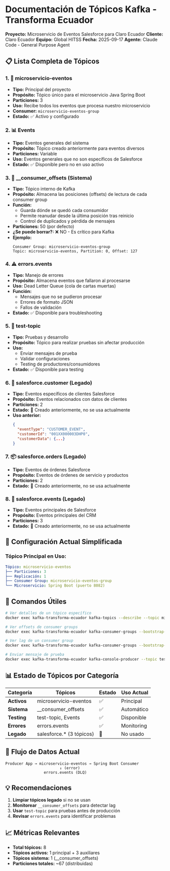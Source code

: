 # Documentación de Tópicos Kafka - Transforma Ecuador
**Proyecto:** Microservicio de Eventos Salesforce para Claro Ecuador
**Cliente:** Claro Ecuador
**Equipo:** Global HITSS
**Fecha:** 2025-09-17
**Agente:** Claude Code - General Purpose Agent

## 📋 Lista Completa de Tópicos

### 1. 🎯 **microservicio-eventos**
- **Tipo:** Principal del proyecto
- **Propósito:** Tópico único para el microservicio Java Spring Boot
- **Particiones:** 3
- **Uso:** Recibe todos los eventos que procesa nuestro microservicio
- **Consumer:** `microservicio-eventos-group`
- **Estado:** ✅ Activo y configurado

### 2. 📊 **Events**
- **Tipo:** Eventos generales del sistema
- **Propósito:** Tópico creado anteriormente para eventos diversos
- **Particiones:** Variable
- **Uso:** Eventos generales que no son específicos de Salesforce
- **Estado:** ✅ Disponible pero no en uso activo

### 3. 🔴 **__consumer_offsets** (Sistema)
- **Tipo:** Tópico interno de Kafka
- **Propósito:** Almacena las posiciones (offsets) de lectura de cada consumer group
- **Función:**
  - Guarda dónde se quedó cada consumidor
  - Permite reanudar desde la última posición tras reinicio
  - Control de duplicados y pérdida de mensajes
- **Particiones:** 50 (por defecto)
- **¿Se puede borrar?:** ❌ NO - Es crítico para Kafka
- **Ejemplo:**
  ```
  Consumer Group: microservicio-eventos-group
  Topic: microservicio-eventos, Partition: 0, Offset: 127
  ```

### 4. ⚠️ **errors.events**
- **Tipo:** Manejo de errores
- **Propósito:** Almacena eventos que fallaron al procesarse
- **Uso:** Dead Letter Queue (cola de cartas muertas)
- **Función:**
  - Mensajes que no se pudieron procesar
  - Errores de formato JSON
  - Fallos de validación
- **Estado:** ✅ Disponible para troubleshooting

### 5. 🧪 **test-topic**
- **Tipo:** Pruebas y desarrollo
- **Propósito:** Tópico para realizar pruebas sin afectar producción
- **Uso:**
  - Enviar mensajes de prueba
  - Validar configuraciones
  - Testing de productores/consumidores
- **Estado:** ✅ Disponible para testing

### 6. 👤 **salesforce.customer** (Legado)
- **Tipo:** Eventos específicos de clientes Salesforce
- **Propósito:** Eventos relacionados con datos de clientes
- **Particiones:** 2
- **Estado:** 🔶 Creado anteriormente, no se usa actualmente
- **Uso anterior:**
  ```json
  {
    "eventType": "CUSTOMER_EVENT",
    "customerId": "001XX000003DHP0",
    "customerData": {...}
  }
  ```

### 7. 📦 **salesforce.orders** (Legado)
- **Tipo:** Eventos de órdenes Salesforce
- **Propósito:** Eventos de órdenes de servicio y productos
- **Particiones:** 2
- **Estado:** 🔶 Creado anteriormente, no se usa actualmente

### 8. 🌟 **salesforce.events** (Legado)
- **Tipo:** Eventos principales de Salesforce
- **Propósito:** Eventos principales del CRM
- **Particiones:** 3
- **Estado:** 🔶 Creado anteriormente, no se usa actualmente

## 🎯 Configuración Actual Simplificada

### Tópico Principal en Uso:
```yaml
Tópico: microservicio-eventos
├── Particiones: 3
├── Replicación: 1
├── Consumer Group: microservicio-eventos-group
└── Microservicio: Spring Boot (puerto 8082)
```

## 🔧 Comandos Útiles

```bash
# Ver detalles de un tópico específico
docker exec kafka-transforma-ecuador kafka-topics --describe --topic microservicio-eventos --bootstrap-server localhost:9092

# Ver offsets de consumer groups
docker exec kafka-transforma-ecuador kafka-consumer-groups --bootstrap-server localhost:9092 --list

# Ver lag de un consumer group
docker exec kafka-transforma-ecuador kafka-consumer-groups --bootstrap-server localhost:9092 --describe --group microservicio-eventos-group

# Enviar mensaje de prueba
docker exec kafka-transforma-ecuador kafka-console-producer --topic test-topic --bootstrap-server localhost:9092
```

## 📊 Estado de Tópicos por Categoría

| Categoría | Tópicos | Estado | Uso Actual |
|-----------|---------|--------|------------|
| **Activos** | microservicio-eventos | ✅ | Principal |
| **Sistema** | __consumer_offsets | ✅ | Automático |
| **Testing** | test-topic, Events | ✅ | Disponible |
| **Errores** | errors.events | ✅ | Monitoring |
| **Legado** | salesforce.* (3 tópicos) | 🔶 | No usado |

## 🎪 Flujo de Datos Actual

```
Producer App → microservicio-eventos → Spring Boot Consumer
                        ↓ (error)
                 errors.events (DLQ)
```

## 💡 Recomendaciones

1. **Limpiar tópicos legado** si no se usan
2. **Monitorear** `__consumer_offsets` para detectar lag
3. **Usar** `test-topic` para pruebas antes de producción
4. **Revisar** `errors.events` para identificar problemas

## 📈 Métricas Relevantes
- **Total tópicos:** 8
- **Tópicos activos:** 1 principal + 3 auxiliares
- **Tópicos sistema:** 1 (__consumer_offsets)
- **Particiones totales:** ~67 (distribuidas)